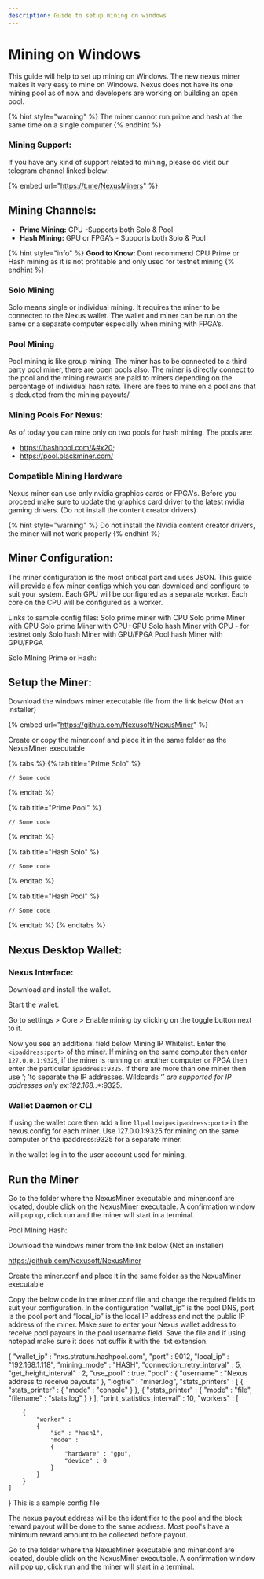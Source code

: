 ```yaml
---
description: Guide to setup mining on windows
---
```


# Mining on Windows

This guide will help to set up mining on Windows. The new nexus miner makes it very easy to mine on Windows. Nexus does not have its one mining pool as of now and developers are working on building an open pool.

{% hint style="warning" %}
The miner cannot run prime and hash at the same time on a single computer
{% endhint %}

### Mining Support:

If you have any kind of support related to mining, please do visit our telegram channel linked below:

{% embed url="https://t.me/NexusMiners" %}

## Mining Channels:

* **Prime Mining:** GPU  -Supports both Solo & Pool &#x20;
* **Hash Mining:** GPU or FPGA’s - Supports both Solo & Pool&#x20;

{% hint style="info" %}
**Good to Know:** Dont recommend CPU Prime or Hash mining as it is not profitable and only used for testnet mining
{% endhint %}

### Solo Mining&#x20;

Solo means single or individual mining. It requires the miner to be connected to the Nexus wallet. The wallet and miner can be run on the same or a separate computer especially when mining with FPGA’s.&#x20;

### Pool Mining

Pool mining is like group mining. The miner has to be connected to a third party pool miner, there are open pools also. The miner is directly connect to the pool and the mining rewards are paid to miners depending on the percentage of individual hash rate. There are fees to mine on a pool ans that is deducted from the mining payouts/&#x20;

### Mining Pools For Nexus:&#x20;

As of today you can mine only on two pools for hash mining. The pools are:

* https://hashpool.com/&#x20;
* https://pool.blackminer.com/

### Compatible Mining Hardware

Nexus miner can use only nvidia graphics cards or FPGA's.  Before you proceed make sure to update the graphics card driver to the latest nvidia gaming drivers. (Do not install the content creator drivers)

{% hint style="warning" %}
Do not install the Nvidia content creator drivers, the miner will not work properly
{% endhint %}

## Miner Configuration:&#x20;

The miner configuration is the most critical part and uses JSON. This guide will provide a few miner configs which you can download and configure to suit your system. Each GPU will be configured as a separate worker. Each core on the CPU will be configured as a worker.

Links to sample config files: Solo prime miner with CPU Solo prime Miner with GPU Solo prime Miner with CPU+GPU Solo hash Miner with CPU - for testnet only Solo hash Miner with GPU/FPGA Pool hash Miner with GPU/FPGA

Solo MIning Prime or Hash:

## Setup the Miner:

Download the windows miner executable file from the link below (Not an installer)

{% embed url="https://github.com/Nexusoft/NexusMiner" %}

Create or copy the miner.conf and place it in the same folder as the NexusMiner executable

{% tabs %}
{% tab title="Prime Solo" %}
```
// Some code
```
{% endtab %}

{% tab title="Prime Pool" %}
```
// Some code
```
{% endtab %}

{% tab title="Hash Solo" %}
```
// Some code
```
{% endtab %}

{% tab title="Hash Pool" %}
```
// Some code
```
{% endtab %}
{% endtabs %}

## Nexus Desktop Wallet:

### Nexus Interface:

Download and install the wallet.

Start the wallet.&#x20;

Go to settings > Core > Enable mining by clicking on the toggle button next to it.&#x20;

Now you see an additional field below Mining IP Whitelist. Enter the  `<ipaddress:port>` of the miner. If mining on the same computer then enter `127.0.0.1:9325`,  if the miner is running on another computer or FPGA then enter the particular `ipaddress:9325`. If there are more than one miner then use ‘; ’to separate the IP addresses. Wildcards ‘_’ are supported for IP addresses only ex:192.168._.\*:9325.

### Wallet Daemon or CLI

If using the wallet core then add a line `llpallowip=<ipaddress:port>` in the nexus.config for each miner. Use 127.0.0.1:9325 for mining on the same computer or the ipaddress:9325 for a separate miner.

In the wallet log in to the user account used for mining.

## Run the Miner

Go to the folder where the NexusMiner executable and miner.conf are located, double click on the NexusMiner executable. A confirmation window will pop up, click run and the miner will start in a terminal.

Pool MIning Hash:

Download the windows miner from the link below (Not an installer)

https://github.com/Nexusoft/NexusMiner

Create the miner.conf and place it in the same folder as the NexusMiner executable

Copy the below code in the miner.conf file and change the required fields to suit your configuration. In the configuration “wallet\_ip” is the pool DNS, port is the pool port and “local\_ip” is the local IP address and not the public IP address of the miner. Make sure to enter your Nexus wallet address to receive pool payouts in the pool username field. Save the file and if using notepad make sure it does not suffix it with the .txt extension.

{ "wallet\_ip" : "nxs.stratum.hashpool.com", "port" : 9012, "local\_ip" : "192.168.1.118", "mining\_mode" : "HASH", "connection\_retry\_interval" : 5, "get\_height\_interval" : 2, "use\_pool" : true, "pool" : { "username" : "Nexus address to receive payouts" }, "logfile" : "miner.log", "stats\_printers" : \[ { "stats\_printer" : { "mode" : "console" } }, { "stats\_printer" : { "mode" : "file", "filename" : "stats.log" } } ], "print\_statistics\_interval" : 10, "workers" : \[

```
    {
        "worker" :
        {
            "id" : "hash1",
            "mode" : 
            {
                "hardware" : "gpu",
				"device" : 0
            }
        }
    }
]
```

} This is a sample config file

The nexus payout address will be the identifier to the pool and the block reward payout will be done to the same address. Most pool's have a minimum reward amount to be collected before payout.

Go to the folder where the NexusMiner executable and miner.conf are located, double click on the NexusMiner executable. A confirmation window will pop up, click run and the miner will start in a terminal.
